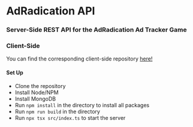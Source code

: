 # AdRadication API

### Server-Side REST API for the AdRadication Ad Tracker Game

### Client-Side

You can find the corresponding client-side repository [here!](https://github.com/smith-ross/adradication)

#### Set Up

- Clone the repository
- Install Node/NPM
- Install MongoDB
- Run `npm install` in the directory to install all packages
- Run `npm run build` in the directory
- Run `npx tsx src/index.ts` to start the server
